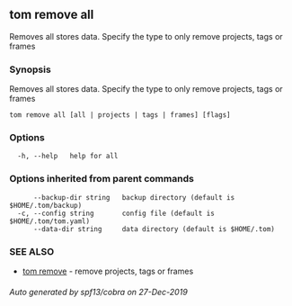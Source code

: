 ## tom remove all

Removes all stores data. Specify the type to only remove projects, tags or frames

### Synopsis

Removes all stores data. Specify the type to only remove projects, tags or frames

```
tom remove all [all | projects | tags | frames] [flags]
```

### Options

```
  -h, --help   help for all
```

### Options inherited from parent commands

```
      --backup-dir string   backup directory (default is $HOME/.tom/backup)
  -c, --config string       config file (default is $HOME/.tom/tom.yaml)
      --data-dir string     data directory (default is $HOME/.tom)
```

### SEE ALSO

* [tom remove](tom_remove.md)	 - remove projects, tags or frames

###### Auto generated by spf13/cobra on 27-Dec-2019

